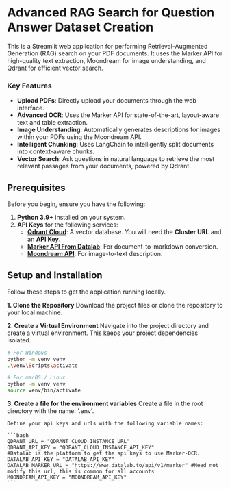 # Advanced RAG Search for Question Answer Dataset Creation

This is a Streamlit web application for performing Retrieval-Augmented Generation (RAG) search on your PDF documents. It uses the Marker API for high-quality text extraction, Moondream for image understanding, and Qdrant for efficient vector search.

### Key Features

-   **Upload PDFs**: Directly upload your documents through the web interface.
-   **Advanced OCR**: Uses the Marker API for state-of-the-art, layout-aware text and table extraction.
-   **Image Understanding**: Automatically generates descriptions for images within your PDFs using the Moondream API.
-   **Intelligent Chunking**: Uses LangChain to intelligently split documents into context-aware chunks.
-   **Vector Search**: Ask questions in natural language to retrieve the most relevant passages from your documents, powered by Qdrant.

## Prerequisites

Before you begin, ensure you have the following:
1.  **Python 3.9+** installed on your system.
2.  **API Keys** for the following services:
    -   [**Qdrant Cloud**](https://cloud.qdrant.io/): A vector database. You will need the **Cluster URL** and an **API Key**.
    -   [**Marker API From Datalab**](https://marker.services.datalab.tech/): For document-to-markdown conversion.
    -   [**Moondream API**](https://github.com/vikhyat/moondream): For image-to-text description.

## Setup and Installation

Follow these steps to get the application running locally.

**1. Clone the Repository**
   Download the project files or clone the repository to your local machine.

**2. Create a Virtual Environment**
   Navigate into the project directory and create a virtual environment. This keeps your project dependencies isolated.
   ```bash
   # For Windows
   python -m venv venv
   .\venv\Scripts\activate

   # For macOS / Linux
   python -m venv venv
   source venv/bin/activate
   ```

**3. Create a file for the environment variables** 
    Create a file in the root directory with the name: '.env'.

    Define your api keys and urls with the following variable names:

    ```bash
    QDRANT_URL = "QDRANT_CLOUD_INSTANCE_URL"
    QDRANT_API_KEY = "QDRANT_CLOUD_INSTANCE_API_KEY"
    #Datalab is the platform to get the api keys to use Marker-OCR.
    DATALAB_API_KEY = "DATALAB_API_KEY"
    DATALAB_MARKER_URL = "https://www.datalab.to/api/v1/marker" #Need not modify this url, this is common for all accounts
    MOONDREAM_API_KEY = "MOONDREAM_API_KEY"
    ```